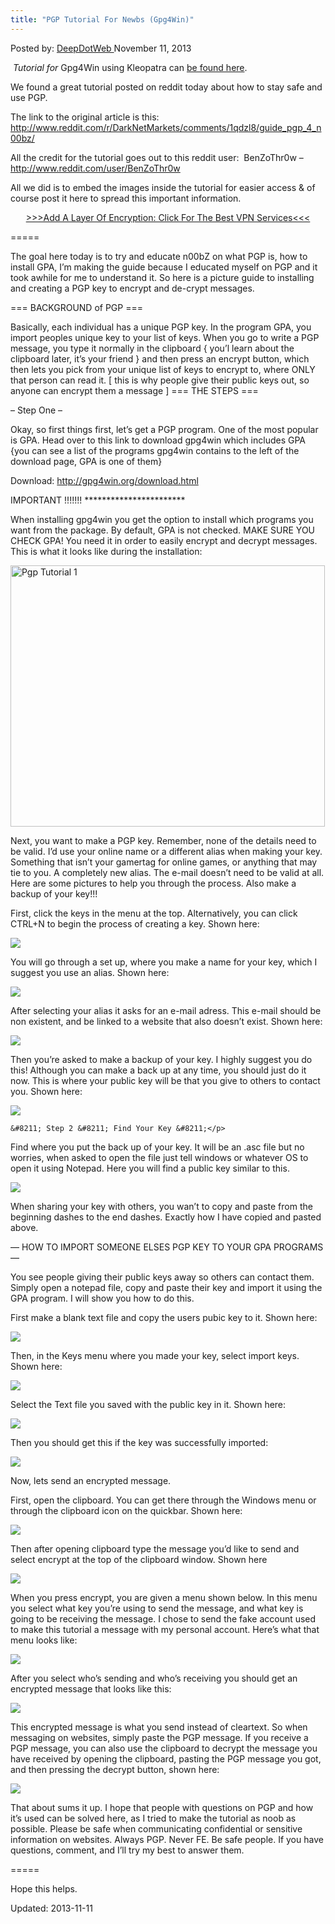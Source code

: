 ```yaml
---
title: "PGP Tutorial For Newbs (Gpg4Win)"
---
```

<span>Posted by: <a href="/author/admin/" title="">DeepDotWeb </a></span>
<span>November 11, 2013</span>

<div>
<p> <em>Tutorial for </em>Gpg4Win using Kleopatra can <a href="/2015/02/21/pgp-tutorial-for-windows-kleopatra-gpg4win/">be found here</a>.</p>
<p>We found a great tutorial posted on reddit today about how to stay safe and use PGP.</p>
<p>The link to the original article is this: <a href="http://www.reddit.com/r/DarkNetMarkets/comments/1qdzl8/guide_pgp_4_n00bz/" target="_blank">http://www.reddit.com/r/DarkNetMarkets/comments/1qdzl8/guide_pgp_4_n00bz/</a></p>
<p>All the credit for the tutorial goes out to this reddit user:  BenZoThr0w &#8211;  <a href="http://www.reddit.com/user/BenZoThr0w" target="_blank">http://www.reddit.com/user/BenZoThr0w</a></p>
<p>All we did is to embed the images inside the tutorial for easier access &amp; of course post it here to spread this important information.</p>
<p style="text-align: center;"><a href="/vpn-comparison-chart/">&gt;&gt;&gt;Add A Layer Of Encryption: Click For The Best VPN Services&lt;&lt;&lt;</a></p>
<p>=====</p>
<p>The goal here today is to try and educate n00bZ on what PGP is, how to install GPA, I&#8217;m making the guide because I educated myself on PGP and it took awhile for me to understand it. So here is a picture guide to installing and creating a PGP key to encrypt and de-crypt messages.</p>
<p>=== BACKGROUND of PGP ===</p>
<p>Basically, each individual has a unique PGP key. In the program GPA, you import peoples unique key to your list of keys. When you go to write a PGP message, you type it normally in the clipboard { you&#8217;l learn about the clipboard later, it&#8217;s your friend } and then press an encrypt button, which then lets you pick from your unique list of keys to encrypt to, where ONLY that person can read it. [ this is why people give their public keys out, so anyone can encrypt them a message ]
    === THE STEPS ===</p>
<p>&#8211; Step One &#8211;</p>
<p>Okay, so first things first, let&#8217;s get a PGP program. One of the most popular is GPA. Head over to this link to download gpg4win which includes GPA {you can see a list of the programs gpg4win contains to the left of the download page, GPA is one of them}</p>
<p>Download: <a href="http://gpg4win.org/download.html">http://gpg4win.org/download.html</a></p>
<p>IMPORTANT !!!!!!! ***********************</p>
<p>When installing gpg4win you get the option to install which programs you want from the package. By default, GPA is not checked. MAKE SURE YOU CHECK GPA! You need it in order to easily encrypt and decrypt messages. This is what it looks like during the installation:</p>
<p><img class="aligncenter size-full wp-image-1291" src="/imgs/2013/11/14.png" alt="Pgp Tutorial 1" width="503" height="418" srcset="/imgs/2013/11/14.png 656w, /imgs/2013/11/14-300x250.png 300w" sizes="(max-width: 503px) 100vw, 503px" /></p>
<p>Next, you want to make a PGP key. Remember, none of the details need to be valid. I&#8217;d use your online name or a different alias when making your key. Something that isn&#8217;t your gamertag for online games, or anything that may tie to you. A completely new alias. The e-mail doesn&#8217;t need to be valid at all. Here are some pictures to help you through the process. Also make a backup of your key!!!</p>
<p>First, click the keys in the menu at the top. Alternatively, you can click CTRL+N to begin the process of creating a key. Shown here:</p>
<img src="/imgs/2013/11/21.png" />

<p>You will go through a set up, where you make a name for your key, which I suggest you use an alias. Shown here:</p>
<img src="/imgs/2013/11/31.png" />

<p>After selecting your alias it asks for an e-mail adress. This e-mail should be non existent, and be linked to a website that also doesn&#8217;t exist. Shown here:</p>
<img src="/imgs/2013/11/41.png" />

<p>Then you&#8217;re asked to make a backup of your key. I highly suggest you do this! Although you can make a back up at any time, you should just do it now. This is where your public key will be that you give to others to contact you. Shown here:</p>
<img src="/imgs/2013/11/51.png" />

    &#8211; Step 2 &#8211; Find Your Key &#8211;</p>
<p>Find where you put the back up of your key. It will be an .asc file but no worries, when asked to open the file just tell windows or whatever OS to open it using Notepad. Here you will find a public key similar to this.</p>
<img src="/imgs/2013/11/61.png" />

<p>When sharing your key with others, you wan&#8217;t to copy and paste from the beginning dashes to the end dashes. Exactly how I have copied and pasted above.</p>
<p>&#8212; HOW TO IMPORT SOMEONE ELSES PGP KEY TO YOUR GPA PROGRAMS &#8212;</p>
<p>You see people giving their public keys away so others can contact them. Simply open a notepad file, copy and paste their key and import it using the GPA program. I will show you how to do this.</p>
<p>First make a blank text file and copy the users pubic key to it. Shown here:</p>
<img src="/imgs/2013/11/71.png" />

<p>Then, in the Keys menu where you made your key, select import keys. Shown here:</p>
<img src="/imgs/2013/11/81.png" />

<p>Select the Text file you saved with the public key in it. Shown here:</p>
<img src="/imgs/2013/11/91.png" />

<p>Then you should get this if the key was successfully imported:</p>
<img src="/imgs/2013/11/101.png" />

<p>Now, lets send an encrypted message.</p>
<p>First, open the clipboard. You can get there through the Windows menu or through the clipboard icon on the quickbar. Shown here:</p>
<img src="/imgs/2013/11/111.png" />

<p>Then after opening clipboard type the message you&#8217;d like to send and select encrypt at the top of the clipboard window. Shown here</p>
<img src="/imgs/2013/11/121.png" />

<p>When you press encrypt, you are given a menu shown below. In this menu you select what key you&#8217;re using to send the message, and what key is going to be receiving the message. I chose to send the fake account used to make this tutorial a message with my personal account. Here&#8217;s what that menu looks like:</p>
<img src="/imgs/2013/11/131.png" />

<p>After you select who&#8217;s sending and who&#8217;s receiving you should get an encrypted message that looks like this:</p>
<img src="/imgs/2013/11/141.png" />

<p>This encrypted message is what you send instead of cleartext. So when messaging on websites, simply paste the PGP message. If you receive a PGP message, you can also use the clipboard to decrypt the message you have received by opening the clipboard, pasting the PGP message you got, and then pressing the decrypt button, shown here:</p>
<img src="/imgs/2013/11/15.png" />

<p>That about sums it up. I hope that people with questions on PGP and how it&#8217;s used can be solved here, as I tried to make the tutorial as noob as possible. Please be safe when communicating confidential or sensitive information on websites. Always PGP. Never FE. Be safe people. If you have questions, comment, and I&#8217;ll try my best to answer them.</p>
<p>=====</p>
<p>Hope this helps.</p>
</div>


Updated: 2013-11-11